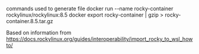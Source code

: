commands used to generate file
docker run --name rocky-container rockylinux/rockylinux:8.5
docker export rocky-container | gzip > rocky-container.8.5.tar.gz

Based on information from
https://docs.rockylinux.org/guides/interoperability/import_rocky_to_wsl_howto/